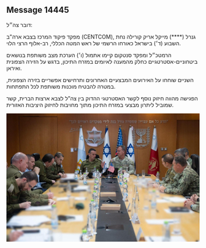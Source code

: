 ## Message 14445

דובר צה״ל: 

מפקד פיקוד המרכז בצבא ארה"ב (CENTCOM), גנרל (****) מייקל אריק קורילה נחת השבוע (ד׳) בישראל כאורחו הרשמי של ראש המטה הכללי, רב-אלוף הרצי הלוי. 

הרמטכ״ל ומפקד סנטקום קיימו אתמול (ו׳) הערכת מצב משותפת בנושאים ביטחוניים-אסטרטגיים כחלק מהמענה לאיומים במזרח התיכון, בדגש על הזירה הצפונית ואיראן. 

השניים שוחחו על האירועים המבצעיים האחרונים ותרחישים אפשריים בזירה הצפונית, במטרה להבטיח מוכנות משותפת לכל התפתחות. 

הפגישה מהווה חיזוק נוסף לקשר האסטרטגי ההדוק בין צה”ל לצבא ארצות הברית, קשר שמוביל ליתרון מבצעי במזרח התיכון מתוך מחויבות לחיזוק היציבות האזורית.

![Photo](14445/14445_photo.jpg)
